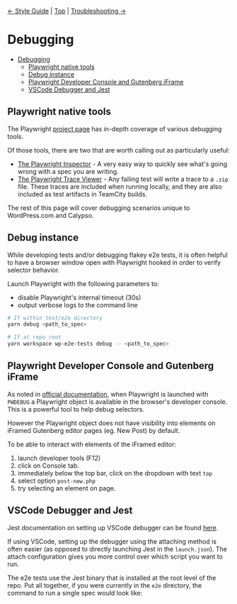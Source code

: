[← Style Guide](./style_guide.md) | [Top](./../README.md) | [Troubleshooting →](./troubleshooting.md)

# Debugging

<!-- TOC -->

- [Debugging](#debugging)
  - [Playwright native tools](#playwright-native-tools)
  - [Debug instance](#debug-instance)
  - [Playwright Developer Console and Gutenberg iFrame](#playwright-developer-console-and-gutenberg-iframe)
  - [VSCode Debugger and Jest](#vscode-debugger-and-jest)

<!-- /TOC -->

## Playwright native tools

The Playwright [project page](https://playwright.dev/docs/debug/) has in-depth coverage of various debugging tools.

Of those tools, there are two that are worth calling out as particularly useful:

- [The Playwright Inspector](https://playwright.dev/docs/inspector) - A very easy way to quickly see what's going wrong with a spec you are writing.
- [The Playwright Trace Viewer](https://playwright.dev/docs/trace-viewer#viewing-the-trace) - Any failing test will write a trace to a `.zip` file. These traces are included when running locally, and they are also included as test artifacts in TeamCity builds.

The rest of this page will cover debugging scenarios unique to WordPress.com and Calypso.

## Debug instance

While developing tests and/or debugging flakey e2e tests, it is often helpful to have a browser window open with Playwright hooked in order to verify selector behavior.

Launch Playwright with the following parameters to:

- disable Playwright's internal timeout (30s)
- output verbose logs to the command line

```bash
# If within test/e2e directory
yarn debug <path_to_spec>

# If at repo root
yarn workspace wp-e2e-tests debug -- <path_to_spec>
```

## Playwright Developer Console and Gutenberg iFrame

As noted in [official documentation](https://playwright.dev/docs/debug#selectors-in-developer-tools-console), when Playwright is launched with `PWDEBUG` a Playwright object is available in the browser's developer console. This is a powerful tool to help debug selectors.

However the Playwright object does not have visibility into elements on iFramed Gutenberg editor pages (eg. New Post) by default.

To be able to interact with elements of the iFramed editor:

1. launch developer tools (F12)
2. click on Console tab.
3. immediately below the top bar, click on the dropdown with text `top`
4. select option `post-new.php`
5. try selecting an element on page.

## VSCode Debugger and Jest

Jest documentation on setting up VSCode debugger can be found [here](https://jestjs.io/docs/troubleshooting#debugging-in-vs-code).

If using VSCode, setting up the debugger using the attaching method is often easier (as opposed to directly launching Jest in the `launch.json`). The attach configuration gives you more control over which script you want to run.

The e2e tests use the Jest binary that is installed at the root level of the repo. Put all together, if you were currently in the `e2e` directory, the command to run a single spec would look like:
